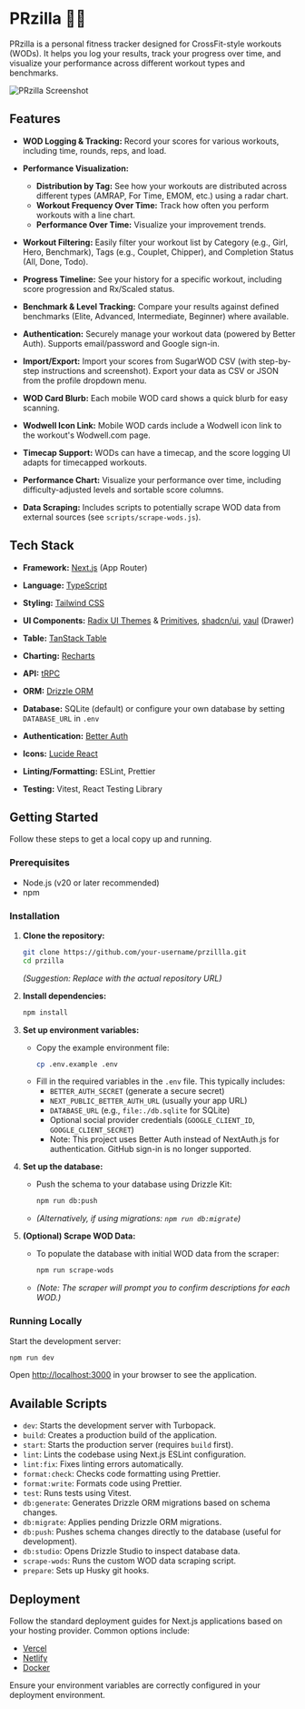 # PRzilla 🏋️‍♀️

PRzilla is a personal fitness tracker designed for CrossFit-style workouts (WODs). It helps you log your results, track your progress over time, and visualize your performance across different workout types and benchmarks.

![PRzilla Screenshot](https://www.przilla.app/images/og.png)

## Features

- **WOD Logging & Tracking:** Record your scores for various workouts, including time, rounds, reps, and load.
- **Performance Visualization:**
  - **Distribution by Tag:** See how your workouts are distributed across different types (AMRAP, For Time, EMOM, etc.) using a radar chart.
  - **Workout Frequency Over Time:** Track how often you perform workouts with a line chart.
  - **Performance Over Time:** Visualize your improvement trends.
- **Workout Filtering:** Easily filter your workout list by Category (e.g., Girl, Hero, Benchmark), Tags (e.g., Couplet, Chipper), and Completion Status (All, Done, Todo).
- **Progress Timeline:** See your history for a specific workout, including score progression and Rx/Scaled status.
- **Benchmark & Level Tracking:** Compare your results against defined benchmarks (Elite, Advanced, Intermediate, Beginner) where available.
- **Authentication:** Securely manage your workout data (powered by Better Auth). Supports email/password and Google sign-in.

- **Import/Export:** Import your scores from SugarWOD CSV (with step-by-step instructions and screenshot). Export your data as CSV or JSON from the profile dropdown menu.

- **WOD Card Blurb:** Each mobile WOD card shows a quick blurb for easy scanning.

- **Wodwell Icon Link:** Mobile WOD cards include a Wodwell icon link to the workout's Wodwell.com page.

- **Timecap Support:** WODs can have a timecap, and the score logging UI adapts for timecapped workouts.

- **Performance Chart:** Visualize your performance over time, including difficulty-adjusted levels and sortable score columns.

- **Data Scraping:** Includes scripts to potentially scrape WOD data from external sources (see `scripts/scrape-wods.js`).

## Tech Stack

- **Framework:** [Next.js](https://nextjs.org/) (App Router)
- **Language:** [TypeScript](https://www.typescriptlang.org/)
- **Styling:** [Tailwind CSS](https://tailwindcss.com/)
- **UI Components:** [Radix UI Themes](https://www.radix-ui.com/themes) & [Primitives](https://www.radix-ui.com/primitives), [shadcn/ui](https://ui.shadcn.com/), [vaul](https://vaul.dev/) (Drawer)
- **Table:** [TanStack Table](https://tanstack.com/table/latest)
- **Charting:** [Recharts](https://recharts.org/)
- **API:** [tRPC](https://trpc.io/)
- **ORM:** [Drizzle ORM](https://orm.drizzle.team/)
- **Database:** SQLite (default) or configure your own database by setting `DATABASE_URL` in `.env`
- **Authentication:** [Better Auth](https://github.com/nextauthjs/better-auth)

- **Icons:** [Lucide React](https://lucide.dev/)
- **Linting/Formatting:** ESLint, Prettier
- **Testing:** Vitest, React Testing Library

## Getting Started

Follow these steps to get a local copy up and running.

### Prerequisites

- Node.js (v20 or later recommended)
- npm

### Installation

1.  **Clone the repository:**

    ```bash
    git clone https://github.com/your-username/przillla.git
    cd przilla
    ```

    _(Suggestion: Replace with the actual repository URL)_

2.  **Install dependencies:**

    ```bash
    npm install
    ```

3.  **Set up environment variables:**

    - Copy the example environment file:
      ```bash
      cp .env.example .env
      ```
    - Fill in the required variables in the `.env` file. This typically includes:
      - `BETTER_AUTH_SECRET` (generate a secure secret)
      - `NEXT_PUBLIC_BETTER_AUTH_URL` (usually your app URL)
      - `DATABASE_URL` (e.g., `file:./db.sqlite` for SQLite)
      - Optional social provider credentials (`GOOGLE_CLIENT_ID`, `GOOGLE_CLIENT_SECRET`)
      - Note: This project uses Better Auth instead of NextAuth.js for authentication. GitHub sign-in is no longer supported.

4.  **Set up the database:**

    - Push the schema to your database using Drizzle Kit:
      ```bash
      npm run db:push
      ```
    - _(Alternatively, if using migrations: `npm run db:migrate`)_

5.  **(Optional) Scrape WOD Data:**
    - To populate the database with initial WOD data from the scraper:
      ```bash
      npm run scrape-wods
      ```
    - _(Note: The scraper will prompt you to confirm descriptions for each WOD.)_

### Running Locally

Start the development server:

```bash
npm run dev
```

Open [http://localhost:3000](http://localhost:3000) in your browser to see the application.

## Available Scripts

- `dev`: Starts the development server with Turbopack.
- `build`: Creates a production build of the application.
- `start`: Starts the production server (requires `build` first).
- `lint`: Lints the codebase using Next.js ESLint configuration.
- `lint:fix`: Fixes linting errors automatically.
- `format:check`: Checks code formatting using Prettier.
- `format:write`: Formats code using Prettier.
- `test`: Runs tests using Vitest.
- `db:generate`: Generates Drizzle ORM migrations based on schema changes.
- `db:migrate`: Applies pending Drizzle ORM migrations.
- `db:push`: Pushes schema changes directly to the database (useful for development).
- `db:studio`: Opens Drizzle Studio to inspect database data.
- `scrape-wods`: Runs the custom WOD data scraping script.
- `prepare`: Sets up Husky git hooks.

## Deployment

Follow the standard deployment guides for Next.js applications based on your hosting provider. Common options include:

- [Vercel](https://create.t3.gg/en/deployment/vercel)
- [Netlify](https://create.t3.gg/en/deployment/netlify)
- [Docker](https://create.t3.gg/en/deployment/docker)

Ensure your environment variables are correctly configured in your deployment environment.
